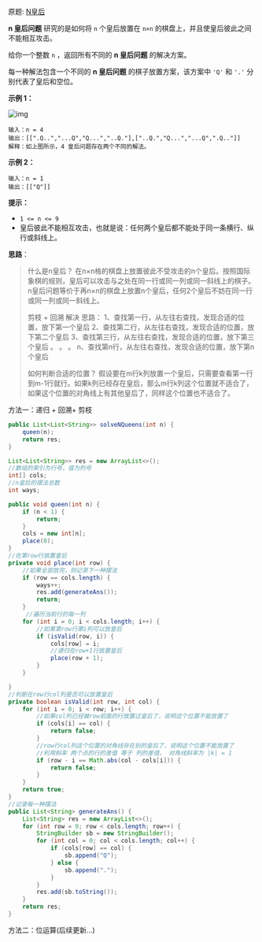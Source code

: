 原题: [N皇后](https://leetcode-cn.com/problems/n-queens/)

**n 皇后问题** 研究的是如何将 `n` 个皇后放置在 `n×n` 的棋盘上，并且使皇后彼此之间不能相互攻击。

给你一个整数 `n` ，返回所有不同的 **n 皇后问题** 的解决方案。

每一种解法包含一个不同的 **n 皇后问题** 的棋子放置方案，该方案中 `'Q'` 和 `'.'` 分别代表了皇后和空位。

 

**示例 1：**

![img](https://gitee.com/JKcoding/imgs/raw/master/img/202111130022626.jpeg)

```
输入：n = 4
输出：[[".Q..","...Q","Q...","..Q."],["..Q.","Q...","...Q",".Q.."]]
解释：如上图所示，4 皇后问题存在两个不同的解法。
```

**示例 2：**

```
输入：n = 1
输出：[["Q"]]
```

**提示：**

- `1 <= n <= 9`
- 皇后彼此不能相互攻击，也就是说：任何两个皇后都不能处于同一条横行、纵行或斜线上。

**思路**：

> 什么是n皇后？
> 在n×n格的棋盘上放置彼此不受攻击的n个皇后。按照国际象棋的规则，皇后可以攻击与之处在同一行或同一列或同一斜线上的棋子。n皇后问题等价于再n×n的棋盘上放置n个皇后，任何2个皇后不妨在同一行或同一列或同一斜线上。
>
> 剪枝 + 回溯 解决
> 思路：
> 1、查找第一行，从左往右查找，发现合适的位置，放下第一个皇后
> 2、查找第二行，从左往右查找，发现合适的位置，放下第二个皇后
> 3、查找第三行，从左往右查找，发现合适的位置，放下第三个皇后
> 。
> 。
> 。
> n、查找第n行，从左往右查找，发现合适的位置，放下第n个皇后
>
> 如何判断合适的位置？
> 假设要在m行k列放置一个皇后，只需要查看第一行到m-1行就行。如果k列已经存在皇后，那么m行k列这个位置就不适合了，如果这个位置的对角线上有其他皇后了，同样这个位置也不适合了。

方法一：递归 + 回溯+ 剪枝

```java
public List<List<String>> solveNQueens(int n) {
    queen(n);
    return res;
}

List<List<String>> res = new ArrayList<>();
//数组的索引为行号，值为列号
int[] cols;
//n皇后的摆法总数
int ways;

public void queen(int n) {
    if (n < 1) {
        return;
    }
    cols = new int[n];
    place(0);
}
//在第row行放置皇后
private void place(int row) {
    //如果全部放完，则记录下一种摆法
    if (row == cols.length) {
        ways++;
        res.add(generateAns());
        return;
    }
     //遍历当前行的每一列
    for (int i = 0; i < cols.length; i++) {
        //如果第row行第i列可以放皇后
        if (isValid(row, i)) {
            cols[row] = i;
            //递归在row+1行放置皇后
            place(row + 1);
        }
    }

}
//判断在row行col列是否可以放置皇后
private boolean isValid(int row, int col) {
    for (int i = 0; i < row; i++) {
        //如果col列已经被row前面的行放置过皇后了，说明这个位置不能放置了
        if (cols[i] == col) {
            return false;
        }
        //row行col列这个位置的对角线存在别的皇后了，说明这个位置不能放置了
        //利用斜率 两个点的行的差值 等于 列的差值， 对角线斜率为 |k| = 1
        if (row - i == Math.abs(col - cols[i])) {
            return false;
        }
    }
    return true;
}
//记录每一种摆法
public List<String> generateAns() {
    List<String> res = new ArrayList<>();
    for (int row = 0; row < cols.length; row++) {
        StringBuilder sb = new StringBuilder();
        for (int col = 0; col < cols.length; col++) {
            if (cols[row] == col) {
                sb.append("Q");
            } else {
                sb.append(".");
            }
        }
        res.add(sb.toString());
    }
    return res;
}
```



方法二：位运算(后续更新...)